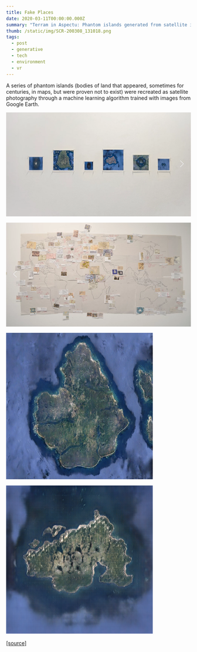 ```yaml
---
title: Fake Places
date: 2020-03-11T00:00:00.000Z
summary: "Terram in Aspectu: Phantom islands generated from satellite imagery"
thumb: /static/img/SCR-200308_131018.png
tags:
  - post
  - generative
  - tech
  - environment
  - vr
---
```

A series of phantom islands (bodies of land that appeared, sometimes for centuries, in maps, but were proven not to exist) were recreated as satellite photography through a machine learning algorithm trained with images from Google Earth.

![](/static/img/SCR-200308_131055.png)

![](/static/img/SCR-200308_130816.png)

![](/static/img/SCR-200308_131042.png)

![](/static/img/SCR-200308_131018.png)

[[source]](https://www.lilianafarber.com/terram-in-aspectu)